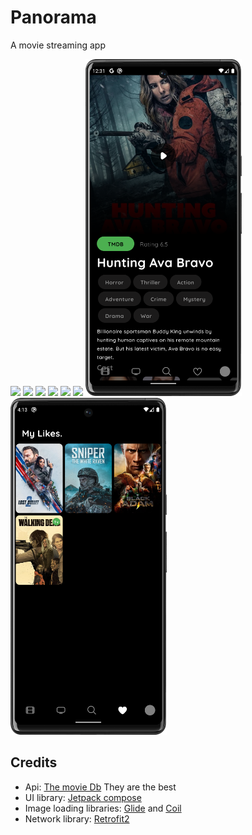 # Panorama

A movie streaming app

<p float="left">

  <img src="/image/image10.png" width="250" /> 
  <img src="/image/image8.png" width="250" /> 
  <img src="/image/image2.png" width="250" /> 
  <img src="/image/image3.png" width="250" /> 
  <img src="/image/image4.png" width="250" />
  <img src="/image/image5.png" width="250" />
  <img src="/image/image6.png" width="250" />
  <img src="/image/image9.png" width="250" />

</p>

## Credits

* Api: [The movie Db](https://www.themoviedb.org/) They are the best
* UI library: [Jetpack compose](https://developer.android.com/jetpack/compose?gclsrc=aw.ds&gclsrc=ds&gclsrc=aw.ds) 
* Image loading libraries: [Glide](https://bumptech.github.io/glide/int/compose.html) and [Coil](https://coil-kt.github.io/coil/compose/) 
* Network library: [Retrofit2](https://square.github.io/retrofit/) 
